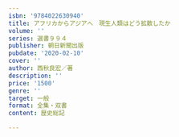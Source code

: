 ```yaml
---
isbn: '9784022630940'
title: アフリカからアジアへ　現生人類はどう拡散したか
volume: ''
series: 選書９９４
publisher: 朝日新聞出版
pubdate: '2020-02-10'
cover: ''
author: 西秋良宏／著
description: ''
price: '1500'
genre: ''
target: 一般
format: 全集・双書
content: 歴史総記

---
```

